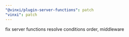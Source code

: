 ```yaml
---
"@vinxi/plugin-server-functions": patch
"vinxi": patch
---
```


fix server functions resolve conditions order, middleware

